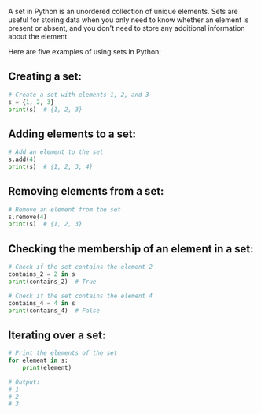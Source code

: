 A set in Python is an unordered collection of unique elements. Sets are useful for storing data when you only need to know whether an element is present or absent, and you don't need to store any additional information about the element.

Here are five examples of using sets in Python:

## Creating a set:

```python
# Create a set with elements 1, 2, and 3
s = {1, 2, 3}
print(s)  # {1, 2, 3}

```

## Adding elements to a set:

```python
# Add an element to the set
s.add(4)
print(s)  # {1, 2, 3, 4}

```

## Removing elements from a set:

```python
# Remove an element from the set
s.remove(4)
print(s)  # {1, 2, 3}

```

## Checking the membership of an element in a set:

```python
# Check if the set contains the element 2
contains_2 = 2 in s
print(contains_2)  # True

# Check if the set contains the element 4
contains_4 = 4 in s
print(contains_4)  # False

```

## Iterating over a set:

```python
# Print the elements of the set
for element in s:
    print(element)

# Output:
# 1
# 2
# 3

```

